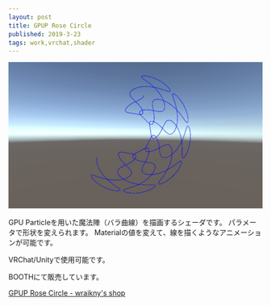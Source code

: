 ```yaml
---
layout: post
title: GPUP Rose Circle 
published: 2019-3-23
tags: work,vrchat,shader
---
```


<img src="/images/works/gpuprosecircle.jpg" width="560" class="has-image-centered">

<!--more-->

GPU Particleを用いた魔法陣（バラ曲線）を描画するシェーダです。
パラメータで形状を変えられます。 
Materialの値を変えて、線を描くようなアニメーションが可能です。

VRChat/Unityで使用可能です。

BOOTHにて販売しています。

<a href="https://wraikny.booth.pm/items/1282470" target="_blank" rel="noopener">GPUP Rose Circle - wraikny's shop</a>

